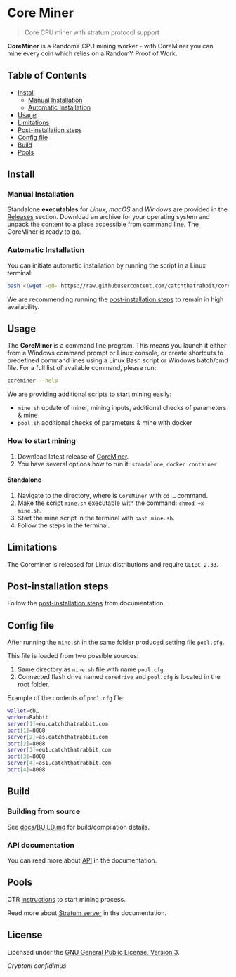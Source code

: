 # Core Miner

> Core CPU miner with stratum protocol support

**CoreMiner** is a RandomY CPU mining worker - with CoreMiner you can mine every coin which relies on a RandomY Proof of Work.

## Table of Contents

* [Install](#install)
   * [Manual Installation](#manual-installation)
   * [Automatic Installation](#automatic-installation)
* [Usage](#usage)
* [Limitations](#limitations)
* [Post-installation steps](#post-installation-steps)
* [Config file](#config-file)
* [Build](#build)
* [Pools](#pools)

## Install

### Manual Installation

Standalone **executables** for *Linux*, *macOS* and *Windows* are provided in
the [Releases](https://github.com/catchthatrabbit/coreminer/releases) section.
Download an archive for your operating system and unpack the content to a place
accessible from command line. The CoreMiner is ready to go.

### Automatic Installation

You can initiate automatic installation by running the script in a Linux terminal:

```bash
bash <(wget -qO- https://raw.githubusercontent.com/catchthatrabbit/coreminer/master/mine.sh)
```

We are recommending running the [post-installation steps](docs/AUTOSTART-LINUX.md) to remain in high availability.

## Usage

The **CoreMiner** is a command line program. This means you launch it either
from a Windows command prompt or Linux console, or create shortcuts to
predefined command lines using a Linux Bash script or Windows batch/cmd file.
For a full list of available command, please run:

```sh
coreminer --help
```

We are providing additional scripts to start mining easily:

- `mine.sh` update of miner, mining inputs, additional checks of parameters & mine
- `pool.sh` additional checks of parameters & mine with docker

### How to start mining

1. Download latest release of [CoreMiner](https://github.com/catchthatrabbit/coreminer/releases).
1. You have several options how to run it: `standalone`, `docker container`

#### Standalone

1. Navigate to the directory, where is `CoreMiner` with `cd …` command.
1. Make the script `mine.sh` executable with the command: `chmod +x mine.sh`.
1. Start the mine script in the terminal with `bash mine.sh`.
1. Follow the steps in the terminal.

## Limitations

The Coreminer is released for Linux distributions and require `GLIBC_2.33`.

## Post-installation steps

Follow the [post-installation steps](docs/AUTOSTART-LINUX.md) from documentation.

## Config file

After running the `mine.sh` in the same folder produced setting file `pool.cfg`.

This file is loaded from two possible sources:
1. Same directory as `mine.sh` file with name `pool.cfg`.
1. Connected flash drive named `coredrive` and `pool.cfg` is located in the root folder.

Example of the contents of `pool.cfg` file:

```bash
wallet=cb…
worker=Rabbit
server[1]=eu.catchthatrabbit.com
port[1]=8008
server[2]=as.catchthatrabbit.com
port[2]=8008
server[3]=eu1.catchthatrabbit.com
port[3]=8008
server[4]=as1.catchthatrabbit.com
port[4]=8008
```

## Build

### Building from source

See [docs/BUILD.md](docs/BUILD.md) for build/compilation details.

### API documentation

You can read more about [API](docs/API.md) in the documentation.

## Pools

CTR [instructions](https://catchthatrabbit.com/start-mining) to start mining process.

Read more about [Stratum server](docs/STRATUM.md) in the documentation.

## License

Licensed under the [GNU General Public License, Version 3](LICENSE).

*Cryptoni confidimus*

